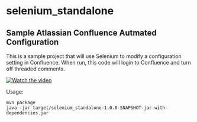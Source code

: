 # selenium_standalone
## Sample Atlassian Confluence Autmated Configuration

This is a sample project that will use Selenium to modify a configuration setting
in Confluence.  When run, this code will login to Confluence and turn off
threaded comments.

[![Watch the video](https://img.youtube.com/vi/nGTfZhSVnJA/0.jpg)](https://youtu.be/nGTfZhSVnJA)


Usage:
```
mvn package
java -jar target/selenium_standalone-1.0.0-SNAPSHOT-jar-with-dependencies.jar 
```



